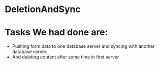 # DeletionAndSync

# Tasks We had done are:

- Pushing form data to one database server and syncing with another database server.
- And deleting content after some time in first server
